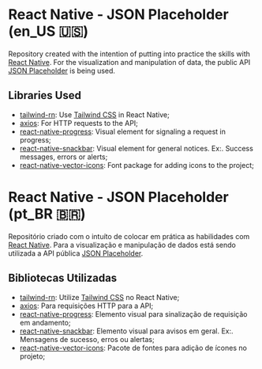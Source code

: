 # React Native - JSON Placeholder (en_US 🇺🇸)
Repository created with the intention of putting into practice the skills with [React Native](https://reactnative.dev/ "React Native"). For the visualization and manipulation of data, the public API [JSON Placeholder](https://jsonplaceholder.typicode.com/ "JSON Placeholder") is being used.

## Libraries Used
- [tailwind-rn](https://github.com/vadimdemedes/tailwind-rn "tailwind-rn"): Use [Tailwind CSS](https://tailwindcss.com/ "Tailwind CSS") in React Native;
- [axios](https://github.com/axios/axios "axios"): For HTTP requests to the API; 
- [react-native-progress](https://github.com/oblador/react-native-progress "react-native-progress"): Visual element for signaling a request in progress;
- [react-native-snackbar](https://github.com/cooperka/react-native-snackbar "react-native-snackbar"): Visual element for general notices. Ex:. Success messages, errors or alerts;
- [react-native-vector-icons](https://github.com/oblador/react-native-vector-icons "react-native-vector-icons"): Font package for adding icons to the project;

# React Native - JSON Placeholder (pt_BR 🇧🇷)
Repositório criado com o intuíto de colocar em prática as habilidades com [React Native](https://reactnative.dev/ "React Native"). Para a visualização e manipulação de dados está sendo utilizada a API pública [JSON Placeholder](https://jsonplaceholder.typicode.com/ "JSON Placeholder").

## Bibliotecas Utilizadas
- [tailwind-rn](https://github.com/vadimdemedes/tailwind-rn "tailwind-rn"): Utilize [Tailwind CSS](https://tailwindcss.com/ "Tailwind CSS") no React Native;
- [axios](https://github.com/axios/axios "axios"): Para requisições HTTP para a API; 
- [react-native-progress](https://github.com/oblador/react-native-progress "react-native-progress"): Elemento visual para sinalização de requisição em andamento;
- [react-native-snackbar](https://github.com/cooperka/react-native-snackbar "react-native-snackbar"): Elemento visual para avisos em geral. Ex:. Mensagens de sucesso, erros ou alertas;
- [react-native-vector-icons](https://github.com/oblador/react-native-vector-icons "react-native-vector-icons"): Pacote de fontes para adição de ícones no projeto;
